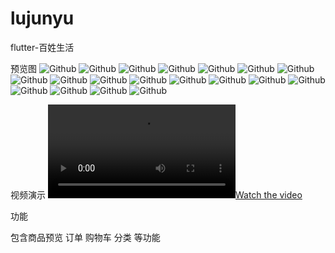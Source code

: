 # lujunyu
flutter-百姓生活

预览图
![Github](/snapshot/1.jpg "title")
![Github](/snapshot/2.jpg "title")
![Github](/snapshot/3.jpg "title")
![Github](/snapshot/10.jpg "title")
![Github](/snapshot/11.jpg "title")
![Github](/snapshot/12.jpg "title")
![Github](/snapshot/13.jpg "title")
![Github](/snapshot/15.jpg "title")
![Github](/snapshot/16.jpg "title")
![Github](/snapshot/17.jpg "title")
![Github](/snapshot/18.jpg "title")
![Github](/snapshot/19.jpg "title")
![Github](/snapshot/20.jpg "title")
![Github](/snapshot/4.jpg "title")
![Github](/snapshot/5.jpg "title")
![Github](/snapshot/6.jpg "title")
![Github](/snapshot/8.jpg "title")
![Github](/snapshot/9.jpg "title")
![Github](/snapshot/7.jpg "title")

视频演示
[![Watch the video](http://oss-toplu1015.oss-cn-hangzhou.aliyuncs.com/video/demo.mp4)](http://youtu.be/vt5fpE0bzSY)

功能

包含商品预览 订单 购物车 分类 等功能